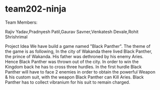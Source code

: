# team202-ninja

Team Members:

Rajiv Yadav,Pradnyesh Patil,Gaurav Savner,Venkatesh Devale,Rohit Shrishrimal


Project Idea We have build a game named "Black Panther". The theme of the game is as following, In the city of Wakanda there lived Black Panther, the prince of Wakanda. His father was dethroned by his enemy Aries. Hence Black Panther was thrown out of the city. In order to win the Kingdom back he has to cross three hurdles. In the first hurdle Black Panther will have to face 2 enemies in order to obtain the powerful Weapon & his custom suit, with the weapon Black Panther can Kill Aries. Black Panther has to collect vibranium for his suit to remain charged. 
